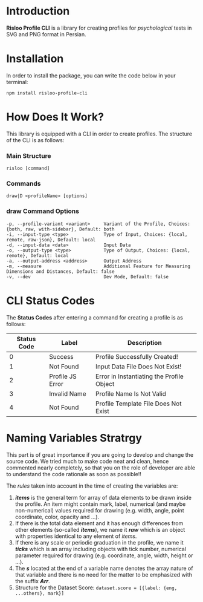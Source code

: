 # Introduction

**Risloo Profile CLI** is a library for creating profiles for *psychological* tests in SVG and PNG format in Persian.

# Installation

In order to install the package, you can write the code below in your terminal:

```
npm install risloo-profile-cli
```

# How Does It Work?

This library is equipped with a CLI in order to create profiles.
The structure of the CLI is as follows:

### Main Structure

```
risloo [command]
```

### Commands

```
draw|D <profileName> [options]
```

### **draw** Command Options

```
-p, --profile-variant <variant>     Variant of the Profile, Choices: {both, raw, with-sidebar}, Default: both
-i, --input-type <type>             Type of Input, Choices: {local, remote, raw-json}, Default: local
-d, --input-data <data>             Input Data
-o, --output-type <type>            Type of Output, Choices: {local, remote}, Default: local
-a, --output-address <address>      Output Address
-m, --measure                       Additional Feature for Measuring Dimensions and Distances, Default: false
-v, --dev                           Dev Mode, Default: false
```

# CLI Status Codes

The **Status Codes** after entering a command for creating a profile is as follows:

| Status Code | Label | Description |
| ----------- | ----- | ----------- |
| 0 | Success | Profile Successfully Created! |
| 1 | Not Found | Input Data File Does Not Exist! |
| 2 | Profile JS Error | Error in Instantiating the Profile Object |
| 3 | Invalid Name | Profile Name Is Not Valid |
| 4 | Not Found | Profile Template File Does Not Exist |

# Naming Variables Stratrgy

This part is of great importance if you are going to develop and change the source code. We tried much to make code neat and clean, hence commented nearly completely, so that you on the role of developer are able to understand the code rationale as soon as possible!!

The *rules* taken into account in the time of creating the variables are:

1. ***items*** is the general term for array of data elements to be drawn inside the profile. An item might contain mark, label, numerical (and maybe non-numerical) values required for drawing (e.g. width, angle, point coordinate, color, opacity and ...).
2. If there is the total data element and it has enough differences from other elements (so-called ***items***), we name it ***raw*** which is an object with properties identical to any element of *items*.
3. If there is any scale or periodic graduation in the profile, we name it ***ticks*** which is an array including objects with tick number, numerical parameter required for drawing (e.g. coordinate, angle, width, height or ...).
4. The ***s*** located at the end of a variable name denotes the array nature of that variable and there is no need for the matter to be emphasized with the suffix ***Arr***.
5. Structure for the Dataset Score: `dataset.score = [{label: {eng, ...others}, mark}]`

